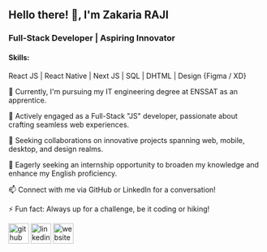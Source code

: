 ## Hello there! 👋, I'm **Zakaria RAJI**
### Full-Stack Developer | Aspiring Innovator

#### Skills: 
React JS | React Native | Next JS | SQL | DHTML | Design {Figma / XD}

🔭 Currently, I'm pursuing my IT engineering degree at ENSSAT as an apprentice.

🌱 Actively engaged as a Full-Stack "JS" developer, passionate about crafting seamless web experiences.

💪 Seeking collaborations on innovative projects spanning web, mobile, desktop, and design realms.

🤔 Eagerly seeking an internship opportunity to broaden my knowledge and enhance my English proficiency.

📫 Connect with me via GitHub or LinkedIn for a conversation!

⚡ Fun fact: Always up for a challenge, be it coding or hiking!



[<img src='https://cdn.jsdelivr.net/npm/simple-icons@3.0.1/icons/github.svg' alt='github' height='40'>](https://github.com/RAJI-Zakaria)  [<img src='https://cdn.jsdelivr.net/npm/simple-icons@3.0.1/icons/linkedin.svg' alt='linkedin' height='40'>](https://www.linkedin.com/in/zakariaraji/)  [<img src='https://cdn.jsdelivr.net/npm/simple-icons@3.0.1/icons/icloud.svg' alt='website' height='40'>](RAJI-Zakaria)  

 
